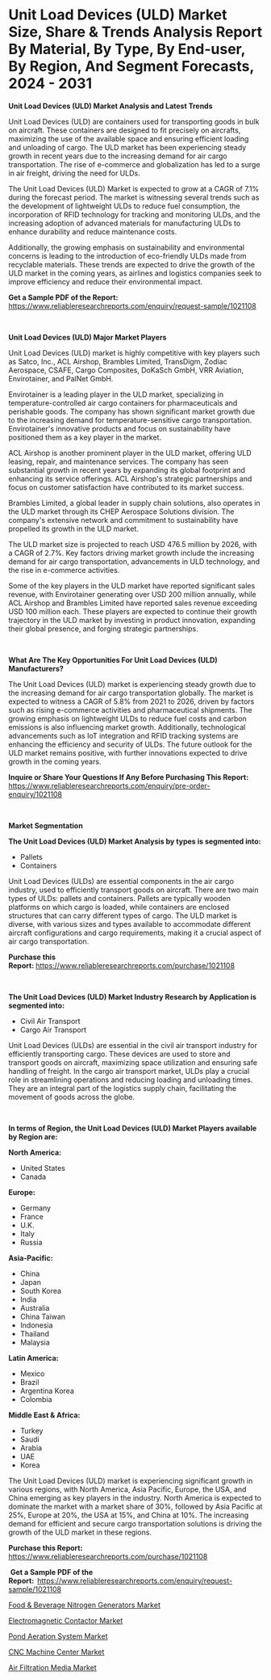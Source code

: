<p><h1>Unit Load Devices (ULD) Market Size, Share & Trends Analysis Report By Material, By Type, By End-user, By Region, And Segment Forecasts, 2024 - 2031</h1></p><p><strong>Unit Load Devices (ULD) Market Analysis and Latest Trends</strong></p>
<p><p>Unit Load Devices (ULD) are containers used for transporting goods in bulk on aircraft. These containers are designed to fit precisely on aircrafts, maximizing the use of the available space and ensuring efficient loading and unloading of cargo. The ULD market has been experiencing steady growth in recent years due to the increasing demand for air cargo transportation. The rise of e-commerce and globalization has led to a surge in air freight, driving the need for ULDs.</p><p>The Unit Load Devices (ULD) Market is expected to grow at a CAGR of 7.1% during the forecast period. The market is witnessing several trends such as the development of lightweight ULDs to reduce fuel consumption, the incorporation of RFID technology for tracking and monitoring ULDs, and the increasing adoption of advanced materials for manufacturing ULDs to enhance durability and reduce maintenance costs.</p><p>Additionally, the growing emphasis on sustainability and environmental concerns is leading to the introduction of eco-friendly ULDs made from recyclable materials. These trends are expected to drive the growth of the ULD market in the coming years, as airlines and logistics companies seek to improve efficiency and reduce their environmental impact.</p></p>
<p><strong>Get a Sample PDF of the Report:&nbsp;</strong> <a href="https://www.reliableresearchreports.com/enquiry/request-sample/1021108">https://www.reliableresearchreports.com/enquiry/request-sample/1021108</a></p>
<p>&nbsp;</p>
<p><strong>Unit Load Devices (ULD) Major Market Players</strong></p>
<p><p>Unit Load Devices (ULD) market is highly competitive with key players such as Satco, Inc., ACL Airshop, Brambles Limited, TransDigm, Zodiac Aerospace, CSAFE, Cargo Composites, DoKaSch GmbH, VRR Aviation, Envirotainer, and PalNet GmbH.</p><p>Envirotainer is a leading player in the ULD market, specializing in temperature-controlled air cargo containers for pharmaceuticals and perishable goods. The company has shown significant market growth due to the increasing demand for temperature-sensitive cargo transportation. Envirotainer's innovative products and focus on sustainability have positioned them as a key player in the market.</p><p>ACL Airshop is another prominent player in the ULD market, offering ULD leasing, repair, and maintenance services. The company has seen substantial growth in recent years by expanding its global footprint and enhancing its service offerings. ACL Airshop's strategic partnerships and focus on customer satisfaction have contributed to its market success.</p><p>Brambles Limited, a global leader in supply chain solutions, also operates in the ULD market through its CHEP Aerospace Solutions division. The company's extensive network and commitment to sustainability have propelled its growth in the ULD market.</p><p>The ULD market size is projected to reach USD 476.5 million by 2026, with a CAGR of 2.7%. Key factors driving market growth include the increasing demand for air cargo transportation, advancements in ULD technology, and the rise in e-commerce activities.</p><p>Some of the key players in the ULD market have reported significant sales revenue, with Envirotainer generating over USD 200 million annually, while ACL Airshop and Brambles Limited have reported sales revenue exceeding USD 100 million each. These players are expected to continue their growth trajectory in the ULD market by investing in product innovation, expanding their global presence, and forging strategic partnerships.</p></p>
<p>&nbsp;</p>
<p><strong>What Are The Key Opportunities For Unit Load Devices (ULD) Manufacturers?</strong></p>
<p><p>The Unit Load Devices (ULD) market is experiencing steady growth due to the increasing demand for air cargo transportation globally. The market is expected to witness a CAGR of 5.8% from 2021 to 2026, driven by factors such as rising e-commerce activities and pharmaceutical shipments. The growing emphasis on lightweight ULDs to reduce fuel costs and carbon emissions is also influencing market growth. Additionally, technological advancements such as IoT integration and RFID tracking systems are enhancing the efficiency and security of ULDs. The future outlook for the ULD market remains positive, with further innovations expected to drive growth in the coming years.</p></p>
<p><strong>Inquire or Share Your Questions If Any Before Purchasing This Report:</strong> <a href="https://www.reliableresearchreports.com/enquiry/pre-order-enquiry/1021108">https://www.reliableresearchreports.com/enquiry/pre-order-enquiry/1021108</a></p>
<p>&nbsp;</p>
<p><strong>Market Segmentation</strong></p>
<p><strong>The Unit Load Devices (ULD) Market Analysis by types is segmented into:</strong></p>
<p><ul><li>Pallets</li><li>Containers</li></ul></p>
<p><p>Unit Load Devices (ULDs) are essential components in the air cargo industry, used to efficiently transport goods on aircraft. There are two main types of ULDs: pallets and containers. Pallets are typically wooden platforms on which cargo is loaded, while containers are enclosed structures that can carry different types of cargo. The ULD market is diverse, with various sizes and types available to accommodate different aircraft configurations and cargo requirements, making it a crucial aspect of air cargo transportation.</p></p>
<p><strong>Purchase this Report:&nbsp;</strong><a href="https://www.reliableresearchreports.com/purchase/1021108">https://www.reliableresearchreports.com/purchase/1021108</a></p>
<p>&nbsp;</p>
<p><strong>The Unit Load Devices (ULD) Market Industry Research by Application is segmented into:</strong></p>
<p><ul><li>Civil Air Transport</li><li>Cargo Air Transport</li></ul></p>
<p><p>Unit Load Devices (ULDs) are essential in the civil air transport industry for efficiently transporting cargo. These devices are used to store and transport goods on aircraft, maximizing space utilization and ensuring safe handling of freight. In the cargo air transport market, ULDs play a crucial role in streamlining operations and reducing loading and unloading times. They are an integral part of the logistics supply chain, facilitating the movement of goods across the globe.</p></p>
<p>&nbsp;</p>
<p><strong>In terms of Region, the Unit Load Devices (ULD) Market Players available by Region are:</strong></p>
<p>
    <p> <strong> North America: </strong>
        <ul>
            <li>United States</li>
            <li>Canada</li>
        </ul>
        </p> 
    <p> <strong> Europe: </strong>
        <ul>
            <li>Germany</li>
            <li>France</li>
            <li>U.K.</li>
            <li>Italy</li>
            <li>Russia</li>
        </ul>
        </p> 
    <p> <strong> Asia-Pacific: </strong>
        <ul>
            <li>China</li>
            <li>Japan</li>
            <li>South Korea</li>
            <li>India</li>
            <li>Australia</li>
            <li>China Taiwan</li>
            <li>Indonesia</li>
            <li>Thailand</li>
            <li>Malaysia</li>
        </ul>
        </p> 
    <p> <strong> Latin America: </strong>
        <ul>
            <li>Mexico</li>
            <li>Brazil</li>
            <li>Argentina Korea</li>
            <li>Colombia</li>
        </ul>
        </p> 
    <p> <strong> Middle East & Africa: </strong>
        <ul>
            <li>Turkey</li>
            <li>Saudi</li>
            <li>Arabia</li>
            <li>UAE</li>
            <li>Korea</li>
        </ul>
    </p>
    </p>
<p><p>The Unit Load Devices (ULD) market is experiencing significant growth in various regions, with North America, Asia Pacific, Europe, the USA, and China emerging as key players in the industry. North America is expected to dominate the market with a market share of 30%, followed by Asia Pacific at 25%, Europe at 20%, the USA at 15%, and China at 10%. The increasing demand for efficient and secure cargo transportation solutions is driving the growth of the ULD market in these regions.</p></p>
<p><strong>Purchase this Report: </strong><a href="https://www.reliableresearchreports.com/purchase/1021108">https://www.reliableresearchreports.com/purchase/1021108</a></p>
<p>&nbsp;<strong>Get a Sample PDF of the Report:&nbsp;&nbsp;</strong><a href="https://www.reliableresearchreports.com/enquiry/request-sample/1021108">https://www.reliableresearchreports.com/enquiry/request-sample/1021108</a></p>
<p><strong></strong></p>
<p><p><a href="https://github.com/provorikovar/Market-Research-Report-List-3/blob/main/food-beverage-nitrogen-generators-market.md">Food & Beverage Nitrogen Generators Market</a></p><p><a href="https://medium.com/@shanieprice69879/electromagnetic-contactor-market-trends-and-market-analysis-forecasted-for-period-2024-2031-73673153a2fa">Electromagnetic Contactor Market</a></p><p><a href="https://medium.com/@shanieprice69879/pond-aeration-system-market-insights-into-market-cagr-market-trends-and-growth-strategies-7d2ef2fe52b7">Pond Aeration System Market</a></p><p><a href="https://medium.com/@shanieprice69879/cnc-machine-center-market-the-key-to-successful-business-strategy-forecast-till-2031-cb147d439d74">CNC Machine Center Market</a></p><p><a href="https://github.com/angelajermaine/Market-Research-Report-List-1/blob/main/air-filtration-media-market.md">Air Filtration Media Market</a></p></p>